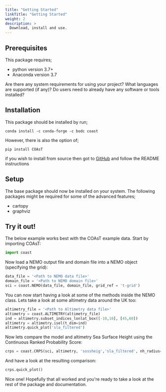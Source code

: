 ```yaml
---
title: "Getting Started"
linkTitle: "Getting Started"
weight: 2
description: >
  Download, install and use.
---
```


## Prerequisites

This package requires;
- python version 3.7+
- Anaconda version 3.7

Are there any system requirements for using your project? What languages are supported (if any)? Do users need to already have any software or tools installed?

## Installation

This package should be installed by run;
```shell
conda install -c conda-forge -c bodc coast
```
However, there is also the option of;
```shell
pip install COAsT
```

if you wish to install from source then got to [GitHub](https://github.com/british-oceanographic-data-centre/COAsT) and follow the README instructions


## Setup
The base package should now be installed on your system. The following packages might be required for some of the advanced features;

- cartopy
- graphviz


## Try it out!
The below example works best with the COAsT example data. Start by importing COAsT:
```python
import coast
```
Now load a NEMO output file and domain file into a NEMO object (specifying the grid):
```python
data_file = '<Path to NEMO data file>'
domain_file = '<Path to NEMO domain file>'
sci = coast.NEMO(data_file, domain_file, grid_ref = 't-grid')
```
You can now start having a look at some of the methods inside the NEMO class. Lets take
a look at some altimetry data around the UK too:
```python
altimetry_file = '<Path to Altimetry data file>'
altimetry = coast.ALTIMETRY(altimetry_file)
ind = altimetry.subset_indices_lonlat_box([-10,10], [45,60])
altimetry = altimetry.isel(t_dim=ind)
altimetry.quick_plot('sla_filtered')
```
Now lets compare the model and altimetry Sea Surface Height using the Continuous
Ranked Probability Score:
```python
crps = coast.CRPS(sci, altimetry, 'sossheig','sla_filtered', nh_radius=30)
```
And have a look at the resulting comparison:
```python
crps.quick_plot()
```
Nice one! Hopefully that all worked and you're ready to take a look at the rest of the 
package and documentation.
